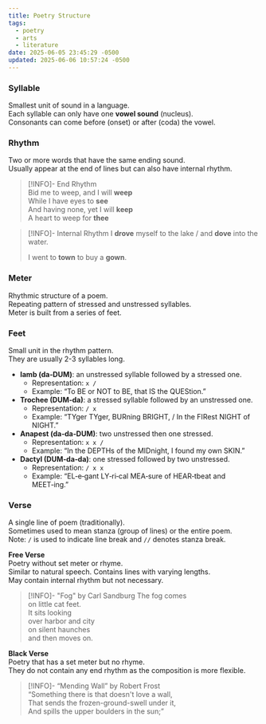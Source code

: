 ```yaml
---
title: Poetry Structure
tags:
  - poetry
  - arts
  - literature
date: 2025-06-05 23:45:29 -0500
updated: 2025-06-06 10:57:24 -0500
---
```


### Syllable
Smallest unit of sound in a language.  
Each syllable can only have one **vowel sound** (nucleus).  
Consonants can come before (onset) or after (coda) the vowel.

### Rhythm
Two or more words that have the same ending sound.  
Usually appear at the end of lines but can also have internal rhythm.

> [!INFO]- End Rhythm  
> Bid me to weep, and I will **weep**  
> While I have eyes to **see**  
> And having none, yet I will **keep**  
> A heart to weep for **thee**

> [!INFO]- Internal Rhythm
> I **drove** myself to the lake / and **dove** into the water.
> 
>  I went to **town** to buy a **gown**.

### Meter
Rhythmic structure of a poem.  
Repeating pattern of stressed and unstressed syllables.  
Meter is built from a series of feet.

### Feet
Small unit in the rhythm pattern.  
They are usually 2-3 syllables long.  

- **Iamb (da‑DUM)**: an unstressed syllable followed by a stressed one.
    - Representation: `x /`
    - Example: “To BE or NOT to BE, that IS the QUEStion.”
- **Trochee (DUM‑da)**: a stressed syllable followed by an unstressed one.
    - Representation: `/ x`
    - Example: “TYger TYger, BURning BRIGHT, / In the FIRest NIGHT of NIGHT.”
- **Anapest (da‑da‑DUM)**: two unstressed then one stressed.
    - Representation: `x x /`
    - Example: “In the DEPTHs of the MIDnight, I found my own SKIN.”
- **Dactyl (DUM‑da‑da)**: one stressed followed by two unstressed.
    - Representation: `/ x x`
    - Example: “EL‑e‑gant LY‑ri‑cal MEA‑sure of HEAR‑tbeat and MEET‑ing.”

### Verse
A single line of poem (traditionally).  
Sometimes used to mean stanza (group of lines) or the entire poem.  
Note: `/` is used to indicate line break and `//` denotes stanza break.

**Free Verse**  
Poetry without set meter or rhyme.  
Similar to natural speech. Contains lines with varying lengths.  
May contain internal rhythm but not necessary.

> [!INFO]- "Fog" by Carl Sandburg
> The fog comes  
> on little cat feet.  
> It sits looking  
> over harbor and city  
> on silent haunches  
> and then moves on.  

**Black Verse**  
Poetry that has a set meter but no rhyme.  
They do not contain any end rhythm as the composition is more flexible.  

> [!INFO]- “Mending Wall” by Robert Frost  
> “Something there is that doesn't love a wall,  
> That sends the frozen-ground-swell under it,  
> And spills the upper boulders in the sun;”  
